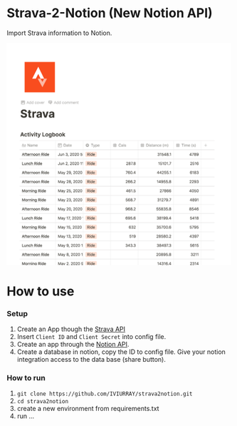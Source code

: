 # Strava-2-Notion (New Notion API)
Import Strava information to Notion.

![Notion Data](/media/notion.png)

# How to use

### Setup 
1. Create an App though the [Strava API](https://www.strava.com/settings/api)
2. Insert `Client ID` and `Client Secret` into config file.
3. Create an app through the [Notion API](https://www.notion.so/).
4. Create a database in notion, copy the ID to config file. Give your notion integration access to the data base (share button).

### How to run
1. `git clone https://github.com/IVIURRAY/strava2notion.git`
2. `cd strava2notion`
3. create a new environment from requirements.txt
4. run ...
  
